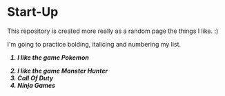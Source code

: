 # Start-Up
This repository is created more really as a random page the things I like. :)


I'm going to practice bolding, italicing and numbering my list.

<b> <i> <ol> <li>I like the game Pokemon
<li> I like the game Monster Hunter
<li> Call Of Duty
<li> Ninja Games

